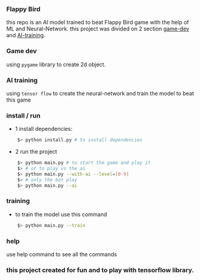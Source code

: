 ### Flappy Bird

this repo is an AI model trained to beat Flappy Bird game with the help of ML and Neural-Network.
this project was divided on 2 section [game-dev](#Game-dev) and [AI-training](#AI-training).

### Game dev
using `pygame` library to create 2d object. 

### AI training
using `tensor flow` to create the neural-network and train the model to beat this game

### install / run

 
* 1 install dependencies:
``` bash 
    $> python install.py # to install dependencies 
```

* 2 run the project
``` bash 
    $> python main.py # to start the game and play it
    $> # or to play vs the ai
    $> python main.py --with-ai --level=[0-9]
    $> # only the bot play 
    $> python main.py --ai
```

### training 
* to train the model use this command
``` bash
    $> python main.py --train
```

### help 
use help command to see all the commands

### this project created for fun and to play with tensorflow library.